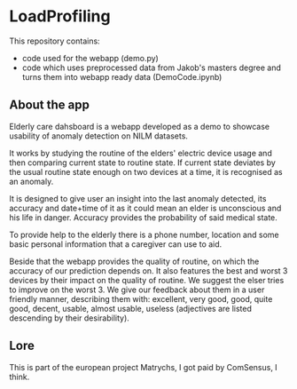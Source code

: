 # LoadProfiling
This repository contains: 
* code used for the webapp (demo.py) 
* code which uses preprocessed data from Jakob's masters degree and turns them into webapp ready data (DemoCode.ipynb)
## About the app
Elderly care dahsboard is a webapp developed as a demo to showcase usability of anomaly detection on NILM datasets.

It works by studying the routine of the elders' electric device usage and then comparing current state to routine state. If current state deviates by the usual routine state enough on two devices at a time, it is recognised as an anomaly.

It is designed to give user an insight into the last anomaly detected, its accuracy and date+time of it as it could mean an elder is unconscious and his life in danger. Accuracy provides the probability of said medical state.

To provide help to the elderly there is a phone number, location and some basic personal information that a caregiver can use to aid.

Beside that the webapp provides the quality of routine, on which the accuracy of our prediction depends on. It also features the best and worst 3 devices by their impact on the quality of routine. We suggest the elser tries to improve on the worst 3. We give our feedback about them in a user friendly manner, describing them with: excellent, very good, good, quite good, decent, usable, almost usable, useless (adjectives are listed descending by their desirability).

## Lore
This is part of the european project Matrychs, I got paid by ComSensus, I think. 
